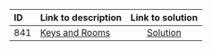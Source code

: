 | ID | Link to description | Link to solution
|:---|:---|:---:|
| 841 | [Keys and Rooms](https://leetcode.com/problems/keys-and-rooms/) | [Solution](https://github.com/versenyi98/leetcode-solutions/tree/main/LeetCode/0841.%20Keys%20and%20Rooms)|
